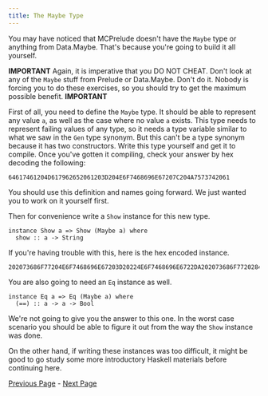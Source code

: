 ```yaml
---
title: The Maybe Type
---
```


You may have noticed that MCPrelude doesn't have the `Maybe` type or anything
from Data.Maybe.  That's because you're going to build it all yourself.

**IMPORTANT**
Again, it is imperative that you DO NOT CHEAT.  Don't look at any of the `Maybe`
stuff from Prelude or Data.Maybe.  Don't do it.  Nobody is forcing you to do
these exercises, so you should try to get the maximum possible benefit.
**IMPORTANT**

First of all, you need to define the `Maybe` type. It should be able to represent
any value `a`, as well as the case where no value `a` exists. This type needs to
represent failing values of any type, so it needs a type variable similar to
what we saw in the `Gen` type synonym. But this can't be a type synonym because it
has two constructors. Write this type yourself and get it to compile. Once
you've gotten it compiling, check your answer by hex decoding the following:

    64617461204D617962652061203D204E6F7468696E67207C204A7573742061

You should use this definition and names going forward.  We just wanted you to
work on it yourself first.

Then for convenience write a `Show` instance for this new type.

    instance Show a => Show (Maybe a) where
      show :: a -> String

If you're having trouble with this, here is the hex encoded instance.

    202073686F77204E6F7468696E67203D20224E6F7468696E6722DA202073686F7720284A757374206129203D20224A7573742022202B2B2073686F772061

You are also going to need an `Eq` instance as well.

    instance Eq a => Eq (Maybe a) where
      (==) :: a -> a -> Bool

We're not going to give you the answer to this one.  In the worst case
scenario you should be able to figure it out from the way the `Show` instance
was done.

On the other hand, if writing these instances was too difficult, it might be
good to go study some more introductory Haskell materials before continuing
here.

[Previous Page](set2.html) - [Next Page](ex2-2.html)
